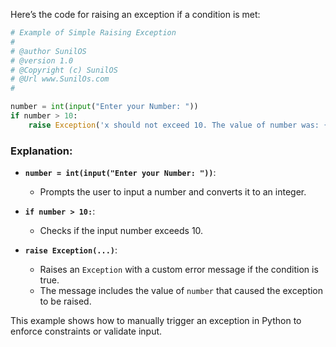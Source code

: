 Here’s the code for raising an exception if a condition is met:

```python
# Example of Simple Raising Exception
# 
# @author SunilOS  
# @version 1.0
# @Copyright (c) SunilOS  
# @Url www.SunilOs.com
# 

number = int(input("Enter your Number: "))
if number > 10:
    raise Exception('x should not exceed 10. The value of number was: {}'.format(number))
```

### Explanation:
- **`number = int(input("Enter your Number: "))`**:
  - Prompts the user to input a number and converts it to an integer.

- **`if number > 10:`**:
  - Checks if the input number exceeds 10.

- **`raise Exception(...)`**:
  - Raises an `Exception` with a custom error message if the condition is true.
  - The message includes the value of `number` that caused the exception to be raised.

This example shows how to manually trigger an exception in Python to enforce constraints or validate input.